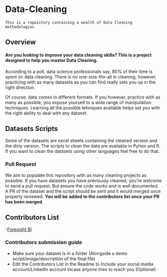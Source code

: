 # Data-Cleaning
```
This is a repository containing a wealth of Data Cleaning methodologies
```
## Overview
#### Are you looking to improve your data cleaning skills? This is a project designed to help you master Data Cleaning.	

According to a poll, data science professionals say, 80% of their time is spent on data cleaning. There is no one-size-fits-all in cleaning, however, practicing with as many datasets as you can find really sets you up in the right direction.

Of course, data comes in different formats. If you however, practice with as many as possible, you expose yourself to a wide range of manipulation techniques. Learning all the possible tehniques available helps set you with the right ability to deal with any dataset. 

## Datasets Scripts
Some of the datasets are excel sheets containing the cleaned version and the dirty version. The scripts to clean the data are available in Pyhon and R. If you want to clean the datasets using other languages feel free to do that. 

### Pull Request
We aim to populate this repository with as many cleaning projects as possible. If you have datasets you have previously cleaned, you're welcome to send a pull request. But ensure the code works and is well documented. A PR of the dataset and the script should be sent and it would merged once properly reviewed. **You will be added to the contributors list once your PR has been merged**.

## Contributors List
-[Foresight BI](https://foresightbi.com.ng/microsoft-power-bi/dirty-data-samples-to-practice-on/)

### Contributors submission guide
- Make sure your dataset is in a folder (Alongside a demo script/image/description of the final file)
- Edit the Contributors List in the Readme to Include your social media account/LinkedIn account incase anyone tries to reach you (Optional)


